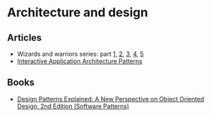 # Architecture and design

## Articles
* Wizards and warriors series: part [1](https://ericlippert.com/2015/04/27/wizards-and-warriors-part-one/), [2](https://ericlippert.com/2015/04/30/wizards-and-warriors-part-two/), [3](https://ericlippert.com/2015/05/04/wizards-and-warriors-part-three/), [4](https://ericlippert.com/2015/05/07/wizards-and-warriors-part-four/), [5](https://ericlippert.com/2015/05/11/wizards-and-warriors-part-five/)
* [Interactive Application Architecture Patterns](http://aspiringcraftsman.com/2007/08/25/interactive-application-architecture/)

## Books
* [Design Patterns Explained: A New Perspective on Object Oriented Design, 2nd Edition (Software Patterns)](https://www.amazon.com/Design-Patterns-Explained-Perspective-Oriented/dp/0321247140)
